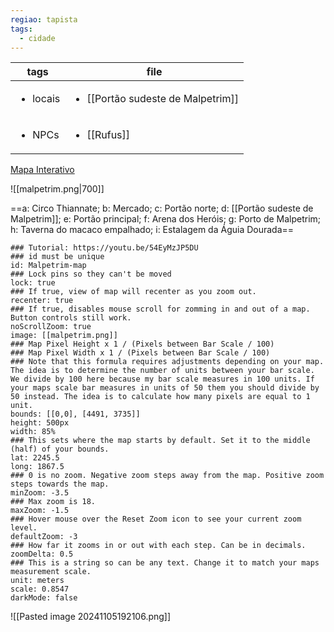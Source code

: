 ```yaml
---
regiao: tapista
tags:
  - cidade
---
```

<!-- QueryToSerialize: TABLE rows.file.link as file FROM "content/Mundo/Cidades/Malpetrim" GROUP BY tags -->
<!-- SerializedQuery: TABLE rows.file.link as file FROM "content/Mundo/Cidades/Malpetrim" GROUP BY tags -->

| tags                     | file                                                                                                               |
| ------------------------ | ------------------------------------------------------------------------------------------------------------------ |
| <ul><li>locais</li></ul> | <ul><li>[[Portão sudeste de Malpetrim]]</li></ul> |
| <ul><li>NPCs</li></ul>   | <ul><li>[[Rufus]]</li></ul>                                             |
<!-- SerializedQuery END -->

[Mapa Interativo](https://watabou.github.io/city-generator?size=59&seed=1056528787&name=Malpetrim&citadel=1&urban_castle=1&plaza=1&temple=1&walls=1&shantytown=1&coast=1&river=1&greens=0&hub=1&sea=1.2)

![[malpetrim.png|700]]

==a: Circo Thiannate; b: Mercado; c: Portão norte; d: [[Portão sudeste de Malpetrim]]; e: Portão principal; f: Arena dos Heróis; g: Porto de Malpetrim; h: Taverna do macaco empalhado; i: Estalagem da Águia Dourada==


```leaflet
### Tutorial: https://youtu.be/54EyMzJP5DU
### id must be unique
id: Malpetrim-map
### Lock pins so they can't be moved
lock: true
### If true, view of map will recenter as you zoom out. 
recenter: true
### If true, disables mouse scroll for zomming in and out of a map. Button controls still work. 
noScrollZoom: true
image: [[malpetrim.png]]
### Map Pixel Height x 1 / (Pixels between Bar Scale / 100)
### Map Pixel Width x 1 / (Pixels between Bar Scale / 100) 
### Note that this formula requires adjustments depending on your map. The idea is to determine the number of units between your bar scale. We divide by 100 here because my bar scale measures in 100 units. If your maps scale bar measures in units of 50 them you should divide by 50 instead. The idea is to calculate how many pixels are equal to 1 unit. 
bounds: [[0,0], [4491, 3735]]
height: 500px
width: 85%
### This sets where the map starts by default. Set it to the middle (half) of your bounds. 
lat: 2245.5  
long: 1867.5
### 0 is no zoom. Negative zoom steps away from the map. Positive zoom steps towards the map. 
minZoom: -3.5
### Max zoom is 18. 
maxZoom: -1.5
### Hover mouse over the Reset Zoom icon to see your current zoom level. 
defaultZoom: -3
### How far it zooms in or out with each step. Can be in decimals. 
zoomDelta: 0.5
### This is a string so can be any text. Change it to match your maps measurement scale. 
unit: meters  
scale: 0.8547
darkMode: false
```


![[Pasted image 20241105192106.png]]